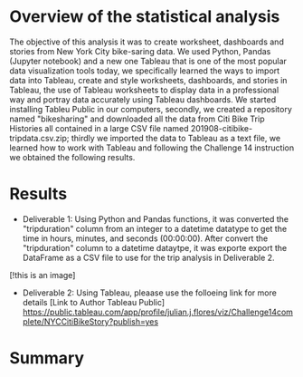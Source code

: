 # Overview of the statistical analysis
The objective of this analysis it was to create worksheet, dashboards and stories from New York City bike-saring data.
We used Python, Pandas (Jupyter notebook) and a new one Tableau that is one of the most popular data visualization tools today, we specifically learned the ways to import data into Tableau, create and style worksheets, dashboards, and stories in Tableau, the use of Tableau worksheets to display data in a professional way and portray data accurately using Tableau dashboards.
We started installing Tableu Public in our computers, secondly, we created a repository named "bikesharing" and downloaded all the data from Citi Bike Trip Histories all contained in a large CSV file named 201908-citibike-tripdata.csv.zip; thirdly we imported the data to Tableau as a text file, we learned how to work with Tableau and following the Challenge 14 instruction we obtained the following results.
# Results
* Deliverable 1: Using Python and Pandas functions, it was converted the "tripduration" column from an integer to a datetime datatype to get the time in hours, minutes, and seconds (00:00:00). After  convert the "tripduration" column to a datetime dataytpe, it was exporte export the DataFrame as a CSV file to use for the trip analysis in Deliverable 2.

[!this is an image]

* Deliverable 2:  Using Tableau, pleaase use the folloeing link for more details  [Link to Author Tableau Public] https://public.tableau.com/app/profile/julian.j.flores/viz/Challenge14complete/NYCCitiBikeStory?publish=yes
# Summary
